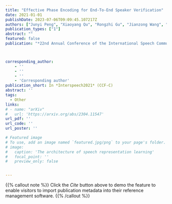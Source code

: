 ```yaml
---
title: "Effective Phase Encoding for End-To-End Speaker Verification"
date: 2021-01-01
publishDate: 2023-07-06T09:09:45.107217Z
authors: ["Junyi Peng", "Xiaoyang Qu", "Rongzhi Gu", "Jianzong Wang", "Jing Xiao", "Lukás Burget", "Jan Cernocký"]
publication_types: ["1"]
abstract: ""
featured: false
publication: "*22nd Annual Conference of the International Speech Communication Association*"



corresponding_author:
    - ''
    - ''
    - ''
    - 'Corresponding author'
publication_short: In *Interspeech2021* (CCF-C)
abstract: ''
tags:
  - Other
links:
# - name: "arXiv"
#   url: 'https://arxiv.org/abs/2304.11547'
url_pdf: ''
url_code: ''
url_poster: ''

# Featured image
# To use, add an image named `featured.jpg/png` to your page's folder.
# image:
#   caption: 'The architecture of speech representation learning'
#   focal_point: ''
#   preview_only: false


---
```


{{% callout note %}}
Click the _Cite_ button above to demo the feature to enable visitors to import publication metadata into their reference management software.
{{% /callout %}}



